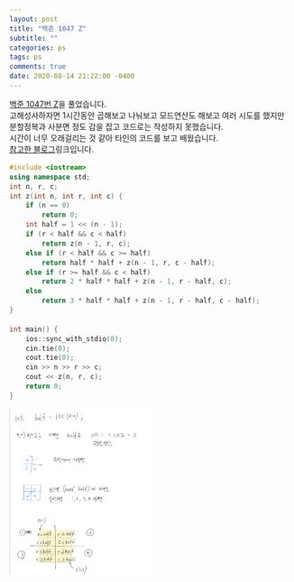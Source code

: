```yaml
---
layout: post
title: "백준 1047 Z"
subtitle: ""
categories: ps
tags: ps
comments: true
date: 2020-08-14 21:22:00 -0400
--- 
```


[백준 1047번 Z](https://www.acmicpc.net/problem/1074)을 풀었습니다.     
고해성사하자면 1시간동안 곱해보고 나눠보고 모드연산도 해보고 여러 시도를 했지만     
분할정복과 사분면 정도 감을 잡고 코드로는 작성하지 못했습니다.  
시간이 너무 오래걸리는 것 같아 타인의 코드를 보고 배웠습니다.   
[참고한 블로그](https://42kchoi.tistory.com/170)링크입니다.


```cpp
#include <iostream>
using namespace std;
int n, r, c;
int z(int n, int r, int c) {
	if (n == 0)
		return 0;
	int half = 1 << (n - 1);
	if (r < half && c < half)
		return z(n - 1, r, c);
	else if (r < half && c >= half)
		return half * half + z(n - 1, r, c - half);
	else if (r >= half && c < half)
		return 2 * half * half + z(n - 1, r - half, c);
	else
		return 3 * half * half + z(n - 1, r - half, c - half);
}

int main() {
	ios::sync_with_stdio(0);
	cin.tie(0);
	cout.tie(0);
	cin >> n >> r >> c;
	cout << z(n, r, c);
	return 0;
}
``` 
<img src="/assets/img/posts/2020-08-14.jpg" width="50%" height="50%">
